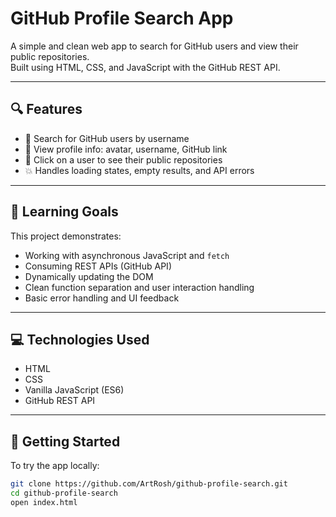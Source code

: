 # GitHub Profile Search App

A simple and clean web app to search for GitHub users and view their public repositories.  
Built using HTML, CSS, and JavaScript with the GitHub REST API.

---

## 🔍 Features

- 🔎 Search for GitHub users by username
- 👤 View profile info: avatar, username, GitHub link
- 📁 Click on a user to see their public repositories
- 💥 Handles loading states, empty results, and API errors

---

## 🎯 Learning Goals

This project demonstrates:

- Working with asynchronous JavaScript and `fetch`
- Consuming REST APIs (GitHub API)
- Dynamically updating the DOM
- Clean function separation and user interaction handling
- Basic error handling and UI feedback

---

## 💻 Technologies Used

- HTML
- CSS
- Vanilla JavaScript (ES6)
- GitHub REST API

---

## 🚀 Getting Started

To try the app locally:

```bash
git clone https://github.com/ArtRosh/github-profile-search.git
cd github-profile-search
open index.html
